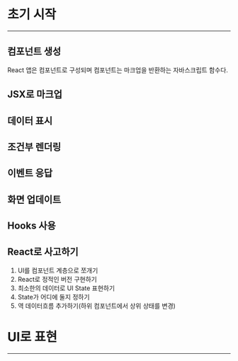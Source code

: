 # 초기 시작
---
## 컴포넌트 생성

React 앱은 컴포넌트로 구성되며 컴포넌트는 마크업을 반환하는 자바스크립트 함수다.

## JSX로 마크업

## 데이터 표시
## 조건부 렌더링
## 이벤트 응답
## 화면 업데이트
## Hooks 사용


## React로 사고하기
1. UI를 컴포넌트 계층으로 쪼개기
2. React로 정적인 버전 구현하기
3. 최소한의 데이터로 UI State 표현하기
4. State가 어디에 둘지 정하기
5. 역 데이터흐름 추가하기(하위 컴포넌트에서 상위 상태를 변경)

# UI로 표현
---

